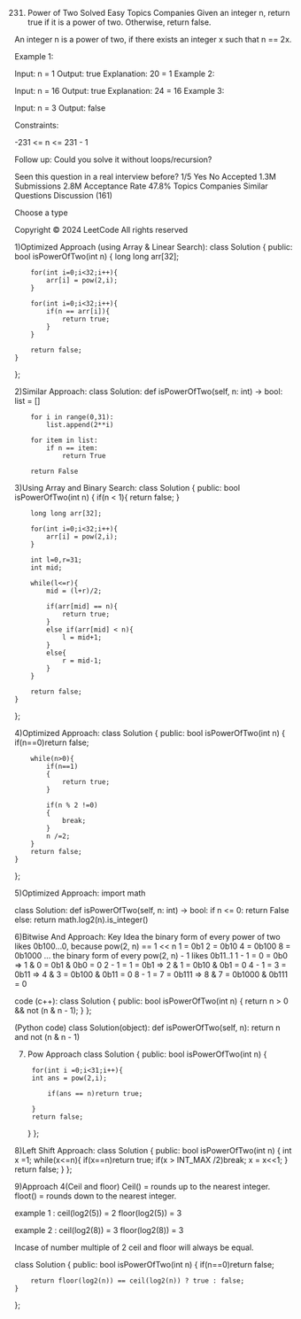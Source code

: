 231. Power of Two
Solved
Easy
Topics
Companies
Given an integer n, return true if it is a power of two. Otherwise, return false.

An integer n is a power of two, if there exists an integer x such that n == 2x.

 

Example 1:

Input: n = 1
Output: true
Explanation: 20 = 1
Example 2:

Input: n = 16
Output: true
Explanation: 24 = 16
Example 3:

Input: n = 3
Output: false
 

Constraints:

-231 <= n <= 231 - 1
 

Follow up: Could you solve it without loops/recursion?

Seen this question in a real interview before?
1/5
Yes
No
Accepted
1.3M
Submissions
2.8M
Acceptance Rate
47.8%
Topics
Companies
Similar Questions
Discussion (161)

Choose a type



Copyright ©️ 2024 LeetCode All rights reserved

1)Optimized Approach (using Array & Linear Search):
class Solution {
public:
    bool isPowerOfTwo(int n) {
        long long arr[32];

        for(int i=0;i<32;i++){
            arr[i] = pow(2,i);
        }

        for(int i=0;i<32;i++){
            if(n == arr[i]){
                return true;
            }
        }

        return false;
    }
};

2)Similar Approach:
class Solution:
    def isPowerOfTwo(self, n: int) -> bool:
        list = []

        for i in range(0,31):
            list.append(2**i)

        for item in list:
            if n == item:
                return True

        return False 

3)Using Array and Binary Search:
class Solution {
public:
    bool isPowerOfTwo(int n) {
        if(n < 1){
            return false;
        }

        long long arr[32];

        for(int i=0;i<32;i++){
            arr[i] = pow(2,i);
        }

        int l=0,r=31;
        int mid;

        while(l<=r){
            mid = (l+r)/2;

            if(arr[mid] == n){
                return true;
            }
            else if(arr[mid] < n){
                l = mid+1;
            }
            else{
                r = mid-1;
            }
        }

        return false;
    }
};

4)Optimized Approach:
class Solution {
public:
    bool isPowerOfTwo(int n) {
         if(n==0)return false;
        
        while(n>0){
            if(n==1)
            {
                return true;
            }

            if(n % 2 !=0)
            {
                break;
            }
            n /=2;
        }
        return false;
    }
};

5)Optimized Approach:
import math

class Solution:
    def isPowerOfTwo(self, n: int) -> bool:
        if n <= 0:
            return False
        else:
            return math.log2(n).is_integer()

6)Bitwise And Approach:
Key Idea
the binary form of every power of two likes 0b100...0, because pow(2, n) == 1 << n
1 = 0b1
2 = 0b10
4 = 0b100
8 = 0b1000
...
the binary form of every pow(2, n) - 1 likes 0b11..1
1 - 1 = 0 = 0b0        =>  1 & 0 = 0b1    & 0b0    = 0
2 - 1 = 1 = 0b1        =>  2 & 1 = 0b10   & 0b1    = 0
4 - 1 = 3 = 0b11       =>  4 & 3 = 0b100  & 0b11   = 0
8 - 1 = 7 = 0b111      =>  8 & 7 = 0b1000 & 0b111  = 0

code (c++):
class Solution {
public:
    bool isPowerOfTwo(int n) {
        return n > 0 && not (n & n - 1);
    }
};

(Python code)
class Solution(object):
    def isPowerOfTwo(self, n):
        return n and not (n & n - 1)

7) Pow Approach
class Solution {
public:
    bool isPowerOfTwo(int n) {

        
        for(int i =0;i<31;i++){
        int ans = pow(2,i);
            
            if(ans == n)return true;

        }
        return false;
    }
};

8)Left Shift Approach:
class Solution {
public:
    bool isPowerOfTwo(int n) {
        int x =1;
        while(x<=n){
            if(x==n)return true;
            if(x > INT_MAX /2)break;
            x = x<<1;
        }
        return false;
    }
};

9)Approach 4(Ceil and floor)
Ceil() = rounds up to the nearest integer.
floot() = rounds down to the nearest integer.

example 1 :
ceil(log2(5)) = 2
floor(log2(5)) = 3

example 2 :
ceil(log2(8)) = 3
floor(log2(8)) = 3

Incase of number multiple of 2 ceil and floor will always be equal.

class Solution {
public:
    bool isPowerOfTwo(int n) {
        if(n==0)return false;

        return floor(log2(n)) == ceil(log2(n)) ? true : false;
    }
};